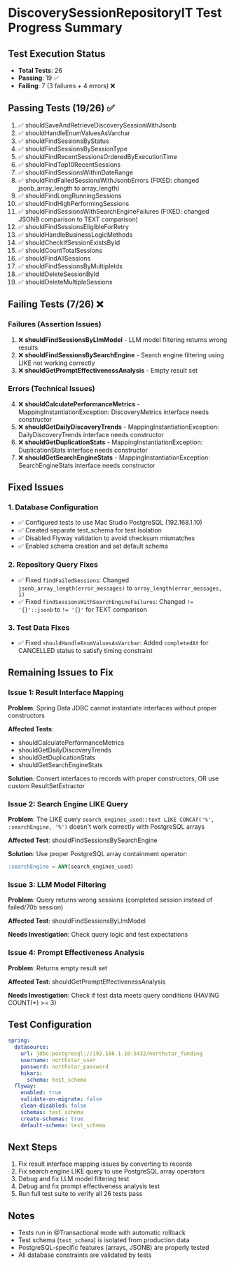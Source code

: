 # DiscoverySessionRepositoryIT Test Progress Summary

## Test Execution Status
- **Total Tests**: 26
- **Passing**: 19 ✅
- **Failing**: 7 (3 failures + 4 errors) ❌

## Passing Tests (19/26) ✅

1. ✅ shouldSaveAndRetrieveDiscoverySessionWithJsonb
2. ✅ shouldHandleEnumValuesAsVarchar
3. ✅ shouldFindSessionsByStatus
4. ✅ shouldFindSessionsBySessionType
5. ✅ shouldFindRecentSessionsOrderedByExecutionTime
6. ✅ shouldFindTop10RecentSessions
7. ✅ shouldFindSessionsWithinDateRange
8. ✅ shouldFindFailedSessionsWithJsonbErrors (FIXED: changed jsonb_array_length to array_length)
9. ✅ shouldFindLongRunningSessions
10. ✅ shouldFindHighPerformingSessions
11. ✅ shouldFindSessionsWithSearchEngineFailures (FIXED: changed JSONB comparison to TEXT comparison)
12. ✅ shouldFindSessionsEligibleForRetry
13. ✅ shouldHandleBusinessLogicMethods
14. ✅ shouldCheckIfSessionExistsById
15. ✅ shouldCountTotalSessions
16. ✅ shouldFindAllSessions
17. ✅ shouldFindSessionsByMultipleIds
18. ✅ shouldDeleteSessionById
19. ✅ shouldDeleteMultipleSessions

## Failing Tests (7/26) ❌

### Failures (Assertion Issues)
1. ❌ **shouldFindSessionsByLlmModel** - LLM model filtering returns wrong results
2. ❌ **shouldFindSessionsBySearchEngine** - Search engine filtering using LIKE not working correctly
3. ❌ **shouldGetPromptEffectivenessAnalysis** - Empty result set

### Errors (Technical Issues)
4. ❌ **shouldCalculatePerformanceMetrics** - MappingInstantiationException: DiscoveryMetrics interface needs constructor
5. ❌ **shouldGetDailyDiscoveryTrends** - MappingInstantiationException: DailyDiscoveryTrends interface needs constructor
6. ❌ **shouldGetDuplicationStats** - MappingInstantiationException: DuplicationStats interface needs constructor
7. ❌ **shouldGetSearchEngineStats** - MappingInstantiationException: SearchEngineStats interface needs constructor

## Fixed Issues

### 1. Database Configuration
- ✅ Configured tests to use Mac Studio PostgreSQL (192.168.1.10)
- ✅ Created separate test_schema for test isolation
- ✅ Disabled Flyway validation to avoid checksum mismatches
- ✅ Enabled schema creation and set default schema

### 2. Repository Query Fixes
- ✅ Fixed `findFailedSessions`: Changed `jsonb_array_length(error_messages)` to `array_length(error_messages, 1)`
- ✅ Fixed `findSessionsWithSearchEngineFailures`: Changed `!= '{}'::jsonb` to `!= '{}'` for TEXT comparison

### 3. Test Data Fixes
- ✅ Fixed `shouldHandleEnumValuesAsVarchar`: Added `completedAt` for CANCELLED status to satisfy timing constraint

## Remaining Issues to Fix

### Issue 1: Result Interface Mapping
**Problem**: Spring Data JDBC cannot instantiate interfaces without proper constructors

**Affected Tests**:
- shouldCalculatePerformanceMetrics
- shouldGetDailyDiscoveryTrends
- shouldGetDuplicationStats
- shouldGetSearchEngineStats

**Solution**: Convert interfaces to records with proper constructors, OR use custom ResultSetExtractor

### Issue 2: Search Engine LIKE Query
**Problem**: The LIKE query `search_engines_used::text LIKE CONCAT('%', :searchEngine, '%')` doesn't work correctly with PostgreSQL arrays

**Affected Test**: shouldFindSessionsBySearchEngine

**Solution**: Use proper PostgreSQL array containment operator:
```sql
:searchEngine = ANY(search_engines_used)
```

### Issue 3: LLM Model Filtering
**Problem**: Query returns wrong sessions (completed session instead of failed/70b session)

**Affected Test**: shouldFindSessionsByLlmModel

**Needs Investigation**: Check query logic and test expectations

### Issue 4: Prompt Effectiveness Analysis
**Problem**: Returns empty result set

**Affected Test**: shouldGetPromptEffectivenessAnalysis

**Needs Investigation**: Check if test data meets query conditions (HAVING COUNT(*) >= 3)

## Test Configuration

```yaml
spring:
  datasource:
    url: jdbc:postgresql://192.168.1.10:5432/northstar_funding
    username: northstar_user
    password: northstar_password
    hikari:
      schema: test_schema
  flyway:
    enabled: true
    validate-on-migrate: false
    clean-disabled: false
    schemas: test_schema
    create-schemas: true
    default-schema: test_schema
```

## Next Steps

1. Fix result interface mapping issues by converting to records
2. Fix search engine LIKE query to use PostgreSQL array operators
3. Debug and fix LLM model filtering test
4. Debug and fix prompt effectiveness analysis test
5. Run full test suite to verify all 26 tests pass

## Notes

- Tests run in @Transactional mode with automatic rollback
- Test schema (`test_schema`) is isolated from production data
- PostgreSQL-specific features (arrays, JSONB) are properly tested
- All database constraints are validated by tests
